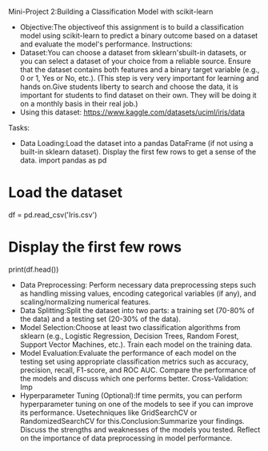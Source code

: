 Mini-Project 2:Building a Classification Model with scikit-learn
- Objective:The objectiveof this assignment is to build a classification model using scikit-learn to predict a binary outcome based on a dataset and evaluate the model's performance.
Instructions:
- Dataset:You can choose a dataset from sklearn'sbuilt-in datasets, or you can select a dataset of your choice from a reliable source. Ensure that the dataset contains both features and a binary target variable (e.g., 0 or 1, Yes or No, etc.). (This step is very very important for learning and hands on.Give students liberty to search and choose the data, it is important for students to find dataset on their own. They will be doing it on a monthly basis in their real job.)
- Using this dataset: https://www.kaggle.com/datasets/uciml/iris/data

Tasks:
- Data Loading:Load the dataset into a pandas DataFrame (if not using a built-in sklearn dataset). Display the first few rows to get a sense of the data.
import pandas as pd
# Load the dataset
df = pd.read_csv('Iris.csv')
# Display the first few rows
print(df.head())

- Data Preprocessing: Perform necessary data preprocessing steps such as handling missing values, encoding categorical variables (if any), and scaling/normalizing numerical features.
- Data Splitting:Split the dataset into two parts: a training set (70-80% of the data) and a testing set (20-30% of the data).
- Model Selection:Choose at least two classification algorithms from sklearn (e.g., Logistic Regression, Decision Trees, Random Forest, Support Vector Machines, etc.). Train each model on the training data.
- Model Evaluation:Evaluate the performance of each model on the testing set using appropriate classification metrics such as accuracy, precision, recall, F1-score, and ROC AUC. Compare the performance of the models and discuss which one performs better.
Cross-Validation: Imp
- Hyperparameter Tuning (Optional):If time permits, you can perform hyperparameter tuning on one of the models to see if you can improve its performance. Usetechniques like GridSearchCV or RandomizedSearchCV for this.Conclusion:Summarize your findings. Discuss the strengths and weaknesses of the models you tested. Reflect on the importance of data preprocessing in model performance.
